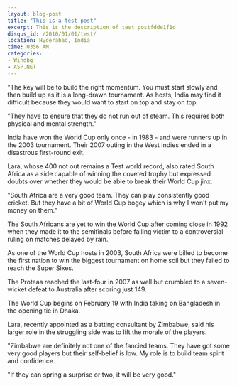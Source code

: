 ```yaml
---
layout: blog-post
title: "This is a test post"
excerpt: This is the description of test postfdde1f1d
disqus_id: /2010/01/01/test/
location: Hyderabad, India
time: 0356 AM
categories:
- Windbg
- ASP.NET
---
```


"The key will be to build the right momentum. You must start slowly and then build up as it is a long-drawn tournament. As hosts, India may find it difficult because they would want to start on top and stay on top. 

"They have to ensure that they do not run out of steam. This requires both physical and mental strength." 

India have won the World Cup only once - in 1983 - and were runners up in the 2003 tournament. Their 2007 outing in the West Indies ended in a disastrous first-round exit. 

Lara, whose 400 not out remains a Test world record, also rated South Africa as a side capable of winning the coveted trophy but expressed doubts over whether they would be able to break their World Cup jinx. 

"South Africa are a very good team. They can play consistently good cricket. But they have a bit of World Cup bogey which is why I won't put my money on them." 

The South Africans are yet to win the World Cup after coming close in 1992 when they made it to the semifinals before falling victim to a controversial ruling on matches delayed by rain. 

As one of the World Cup hosts in 2003, South Africa were billed to become the first nation to win the biggest tournament on home soil but they failed to reach the Super Sixes. 

The Proteas reached the last-four in 2007 as well but crumbled to a seven-wicket defeat to Australia after scoring just 149. 

The World Cup begins on February 19 with India taking on Bangladesh in the opening tie in Dhaka. 

Lara, recently appointed as a batting consultant by Zimbabwe, said his larger role in the struggling side was to lift the morale of the players. 

"Zimbabwe are definitely not one of the fancied teams. They have got some very good players but their self-belief is low. My role is to build team spirit and confidence. 

"If they can spring a surprise or two, it will be very good."
